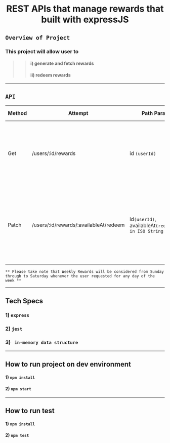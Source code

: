 <h1 align="center">REST APIs that manage rewards that built with expressJS</h1>

## `Overview of Project`
### This project will allow user to 
   >> #### i) generate and fetch rewards
   >> #### ii) redeem rewards

--------------------
## `API`


Method | Attempt |Path Parameter| Query string parameters| sample url | Description
--- |--- | --- | --- | --- | --- 
Get  |/users/:id/rewards | id `(userId)`| at `(requestedDate in ISO String format)` | /users/1/rewards?at=2022-04-30T14:48:00.000Z|1)create user with requested userId   2)generate and fetch rewards for the whole week of the user
Patch  |/users/:id/rewards/:availableAt/redeem | id`(userId)`,   availableAt`(requestedDate in ISO String format)`|   | /users/1/rewards/2022-04-27T10:30:00.000Z/redeem|1) update the redeemedAt column of the requested rewards  2) return msg that includes data or error msg


``** Please take note that Weekly Rewards will be considered from Sunday through to Saturday whenever the user requested for any day of the week **``

--------------------


## Tech Specs 
### 1) `express`
### 2) `jest`
### 3) ` in-memory data structure`

-----------------------


## How to run project on dev environment

#### 1) `npm install`

#### 2) `npm start`

-----------------------
## How to run test

#### 1) `npm install`

#### 2) `npm test`
